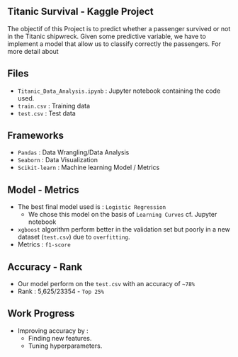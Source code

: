 Titanic Survival - Kaggle Project
--------------------------------

The objectif of this Project is to predict whether a passenger survived or not in the Titanic shipwreck. Given some predictive variable, we have to implement a model that allow us to classify correctly the passengers. For more detail about


Files
--------------------------------
* `Titanic_Data_Analysis.ipynb` : Jupyter notebook containing the code used.
* `train.csv` : Training data
* `test.csv` : Test data


Frameworks
--------------------------------
* `Pandas` : Data Wrangling/Data Analysis
* `Seaborn` : Data Visualization
* `Scikit-learn` : Machine learning Model / Metrics


Model - Metrics
--------------------------------
* The best final model used is : `Logistic Regression`
	* We chose this model on the basis of `Learning Curves` cf. Jupyter notebook
* `xgboost` algorithm perform better in the validation set but poorly in a new dataset (`test.csv`) due to `overfitting`.
* Metrics : `f1-score`


Accuracy - Rank 
--------------------------------
* Our model perform on the `test.csv` with an accuracy of  `~78%`
* Rank : 5,625/23354 - `Top 25%`


Work Progress 
--------------------------------
* Improving accuracy by :
	* Finding new features.
	* Tuning hyperparameters.


